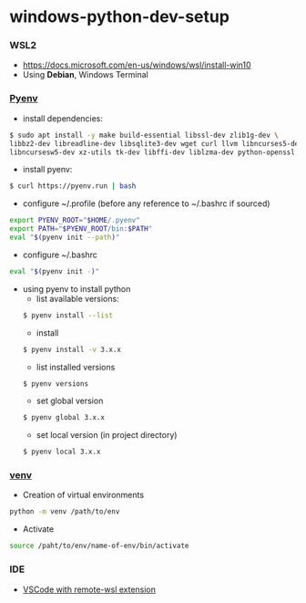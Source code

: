 # windows-python-dev-setup

### WSL2
* https://docs.microsoft.com/en-us/windows/wsl/install-win10
* Using **Debian**, Windows Terminal

### [Pyenv](https://github.com/pyenv/pyenv)
* install dependencies: 
```bash
$ sudo apt install -y make build-essential libssl-dev zlib1g-dev \
libbz2-dev libreadline-dev libsqlite3-dev wget curl llvm libncurses5-dev \
libncursesw5-dev xz-utils tk-dev libffi-dev liblzma-dev python-openssl
```
* install pyenv:
```bash
$ curl https://pyenv.run | bash
```
* configure ~/.profile (before any reference to ~/.bashrc if sourced)
```bash
export PYENV_ROOT="$HOME/.pyenv"
export PATH="$PYENV_ROOT/bin:$PATH"
eval "$(pyenv init --path)"
```
* configure ~/.bashrc
```bash
eval "$(pyenv init -)"
```
* using pyenv to install python
  * list available versions: 
  ```bash
  $ pyenv install --list
  ```
  * install
  ```bash
  $ pyenv install -v 3.x.x
  ```
  * list installed versions
  ```bash
  $ pyenv versions
  ```
  * set global version
  ```bash
  $ pyenv global 3.x.x
  ```
  * set local version (in project directory)
  ```bash
  $ pyenv local 3.x.x
  ```
 
### [venv](https://docs.python.org/3/library/venv.html)
* Creation of virtual environments
```bash
python -m venv /path/to/env
```
* Activate
```bash
source /paht/to/env/name-of-env/bin/activate
```
### IDE
* [VSCode with remote-wsl extension](https://code.visualstudio.com/blogs/2019/09/03/wsl2)
